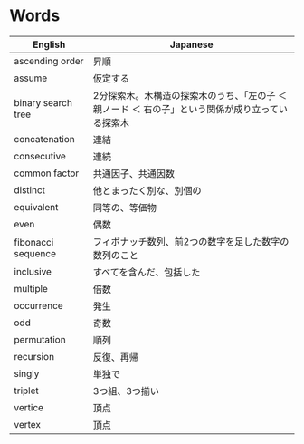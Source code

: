 # Words

|English|Japanese|
|---|---|
|ascending order|昇順|
|assume|仮定する|
|binary search tree|2分探索木。木構造の探索木のうち、「左の子 ＜ 親ノード ＜ 右の子」という関係が成り立っている探索木|
|concatenation|連結|
|consecutive|連続|
|common factor|共通因子、共通因数|
|distinct|他とまったく別な、別個の|
|equivalent|同等の、等価物|
|even|偶数|
|fibonacci sequence|フィボナッチ数列、前2つの数字を足した数字の数列のこと|
|inclusive|すべてを含んだ、包括した|
|multiple|倍数|
|occurrence|発生|
|odd|奇数|
|permutation|順列|
|recursion|反復、再帰|
|singly|単独で|
|triplet|3つ組、3つ揃い|
|vertice|頂点|
|vertex|頂点|
